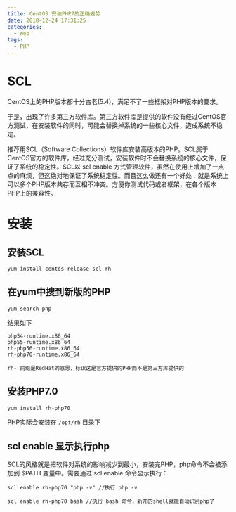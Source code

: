 ```yaml
---
title: CentOS 安装PHP7的正确姿势
date: 2018-12-24 17:31:25
categories:
  - Web
tags:
  - PHP
---
```


# SCL

CentOS上的PHP版本都十分古老(5.4)，满足不了一些框架对PHP版本的要求。

于是，出现了许多第三方软件库。第三方软件库是提供的软件没有经过CentOS官方测试，在安装软件的同时，可能会替换掉系统的一些核心文件，造成系统不稳定。

推荐用SCL（Software Collections）软件库安装高版本的PHP。SCL属于CentOS官方的软件库，经过充分测试，安装软件时不会替换系统的核心文件，保证了系统的稳定性。SCL以 scl enable 方式管理软件，虽然在使用上增加了一点点的麻烦，但这绝对地保证了系统稳定性。而且这么做还有一个好处：就是系统上可以多个PHP版本共存而互相不冲突。方便你测试代码或者框架，在各个版本PHP上的兼容性。

# 安装

## 安装SCL

`yum install centos-release-scl-rh`

## 在yum中搜到新版的PHP

`yum search php`

结果如下

	php54-runtime.x86_64
	php55-runtime.x86_64
	rh-php56-runtime.x86_64
	rh-php70-runtime.x86_64
	
	rh- 前缀是RedHat的意思，标识这是官方提供的PHP而不是第三方库提供的
	
## 安装PHP7.0

`yum install rh-php70`

PHP实际会安装在 `/opt/rh` 目录下 

## scl enable 显示执行php

SCL的风格就是把软件对系统的影响减少到最小，安装完PHP，php命令不会被添加到 $PATH 变量中。需要通过 scl enable 命令显示执行：

	scl enable rh-php70 "php -v" //执行 php -v
	
	scl enable rh-php70 bash //执行 bash 命令，新开的shell就能自动识别php了


